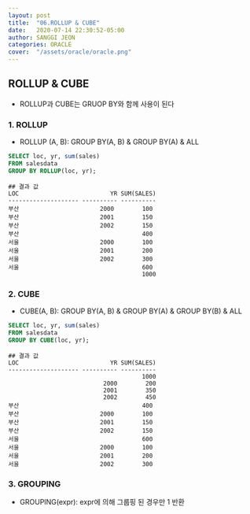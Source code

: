 ```yaml
---
layout: post
title:  "06.ROLLUP & CUBE"
date:   2020-07-14 22:30:52-05:00
author: SANGGI JEON
categories: ORACLE
cover:  "/assets/oracle/oracle.png"
---
```


## ROLLUP & CUBE

- ROLLUP과 CUBE는 GRUOP BY와 함께 사용이 된다

### 1. ROLLUP

- ROLLUP (A, B): GROUP BY(A, B) & GROUP BY(A) & ALL

```sql
SELECT loc, yr, sum(sales)
FROM salesdata
GROUP BY ROLLUP(loc, yr);
```

```shell
## 결과 값
LOC                          YR SUM(SALES)
-------------------- ---------- ----------
부산                       2000        100
부산                       2001        150
부산                       2002        150
부산                                   400
서울                       2000        100
서울                       2001        200
서울                       2002        300
서울                                   600
                                      1000
```

### 2. CUBE

- CUBE(A, B): GROUP BY(A, B) & GROUP BY(A) & GROUP BY(B) & ALL

```sql
SELECT loc, yr, sum(sales)
FROM salesdata
GROUP BY CUBE(loc, yr);
```

```shell
## 결과 값
LOC                          YR SUM(SALES)
-------------------- ---------- ----------
                                      1000
                           2000        200
                           2001        350
                           2002        450
부산                                   400
부산                       2000        100
부산                       2001        150
부산                       2002        150
서울                                   600
서울                       2000        100
서울                       2001        200
서울                       2002        300
```

### 3. GROUPING

- GROUPING(expr): expr에 의해 그룹핑 된 경우만 1 반환
